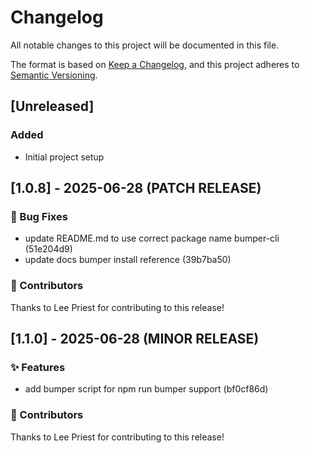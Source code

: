 # Changelog

All notable changes to this project will be documented in this file.

The format is based on [Keep a Changelog](https://keepachangelog.com/en/1.0.0/),
and this project adheres to [Semantic Versioning](https://semver.org/spec/v2.0.0.html).

## [Unreleased]

### Added
- Initial project setup

## [1.0.8] - 2025-06-28 (PATCH RELEASE)

### 🐛 Bug Fixes

- update README.md to use correct package name bumper-cli (51e204d9)
- update docs bumper install reference (39b7ba50)

### 👥 Contributors

Thanks to Lee Priest for contributing to this release!

## [1.1.0] - 2025-06-28 (MINOR RELEASE)

### ✨ Features

- add bumper script for npm run bumper <subcommand> support (bf0cf86d)

### 👥 Contributors

Thanks to Lee Priest for contributing to this release!

